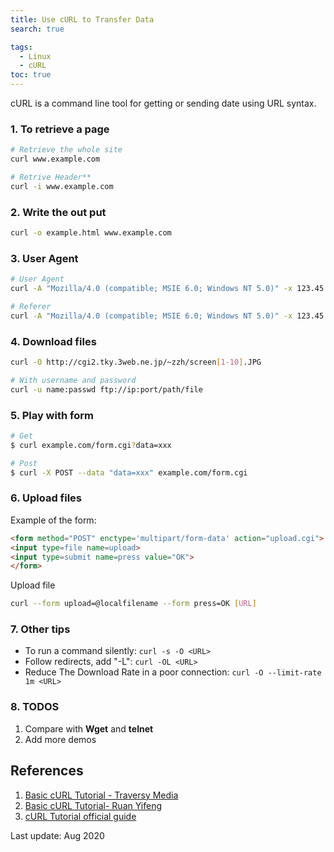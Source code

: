 ```yaml
---
title: Use cURL to Transfer Data
search: true

tags: 
  - Linux
  - cURL
toc: true
---
```


cURL is a command line tool for getting or sending date using URL syntax.

### 1. To retrieve a page

```bash
# Retrieve the whole site
curl www.example.com

# Retrive Header**
curl -i www.example.com
```
  
### 2. Write the out put

```bash
curl -o example.html www.example.com
```

### 3. User Agent

```bash
# User Agent
curl -A "Mozilla/4.0 (compatible; MSIE 6.0; Windows NT 5.0)" -x 123.45.67.89:1080 -o page.html -D cookie0001.txt http://www.yahoo.com

# Referer
curl -A "Mozilla/4.0 (compatible; MSIE 6.0; Windows NT 5.0)" -x 123.45.67.89:1080 -e "mail.yahoo.com" -o page.html -D cookie0001.txt http://www.yahoo.com
```

### 4. Download files

```bash
curl -O http://cgi2.tky.3web.ne.jp/~zzh/screen[1-10].JPG  

# With username and password
curl -u name:passwd ftp://ip:port/path/file  
```

### 5. Play with form

```bash
# Get
$ curl example.com/form.cgi?data=xxx

# Post
$ curl -X POST --data "data=xxx" example.com/form.cgi
```

### 6. Upload files

Example of the form:

```html
<form method="POST" enctype='multipart/form-data' action="upload.cgi">
<input type=file name=upload>
<input type=submit name=press value="OK">
</form>
```

Upload file

```bash
curl --form upload=@localfilename --form press=OK [URL]
```

### 7. Other tips

- To run a command silently: `curl -s -O <URL>`
- Follow redirects, add "-L": `curl -OL <URL>`
- Reduce The Download Rate in a poor connection: `curl -O --limit-rate 1m <URL>`

### 8. TODOS

1. Compare with **Wget** and **telnet**
2. Add more demos

## References

1. [Basic cURL Tutorial - Traversy Media](https://www.youtube.com/watch?v=7XUibDYw4mc)
2. [Basic cURL Tutorial- Ruan Yifeng](http://www.ruanyifeng.com/blog/2011/09/curl.html)
3. [cURL Tutorial official guide](https://curl.haxx.se/)

Last update: Aug 2020
